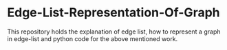 # Edge-List-Representation-Of-Graph
This repository holds the explanation of edge list, how to represent a graph in edge-list and python code for the above mentioned work.
